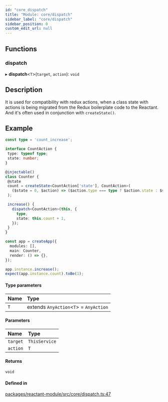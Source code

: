 ```yaml
---
id: "core_dispatch"
title: "Module: core/dispatch"
sidebar_label: "core/dispatch"
sidebar_position: 0
custom_edit_url: null
---
```


## Functions

### dispatch

▸ **dispatch**<`T`\>(`target`, `action`): `void`

## Description

It is used for compatibility with redux actions,
when a class state with actions is being migrated from the Redux boilerplate code to the Reactant.
And it's often used in conjunction with `createState()`.

## Example

```ts
const type = 'count_increase';

interface CountAction {
 type: typeof type;
 state: number;
}

@injectable()
class Counter {
 @state
 count = createState<CountAction['state'], CountAction>(
   ($state = 0, $action) => ($action.type === type ? $action.state : $state)
 );

 increase() {
   dispatch<CountAction>(this, {
     type,
     state: this.count + 1,
   });
 }
}

const app = createApp({
  modules: [],
  main: Counter,
  render: () => {},
});

app.instance.increase();
expect(app.instance.count).toBe(1);
```

#### Type parameters

| Name | Type |
| :------ | :------ |
| `T` | extends `AnyAction`<`T`\> = `AnyAction` |

#### Parameters

| Name | Type |
| :------ | :------ |
| `target` | `ThisService` |
| `action` | `T` |

#### Returns

`void`

#### Defined in

[packages/reactant-module/src/core/dispatch.ts:47](https://github.com/unadlib/reactant/blob/d7abf375/packages/reactant-module/src/core/dispatch.ts#L47)
